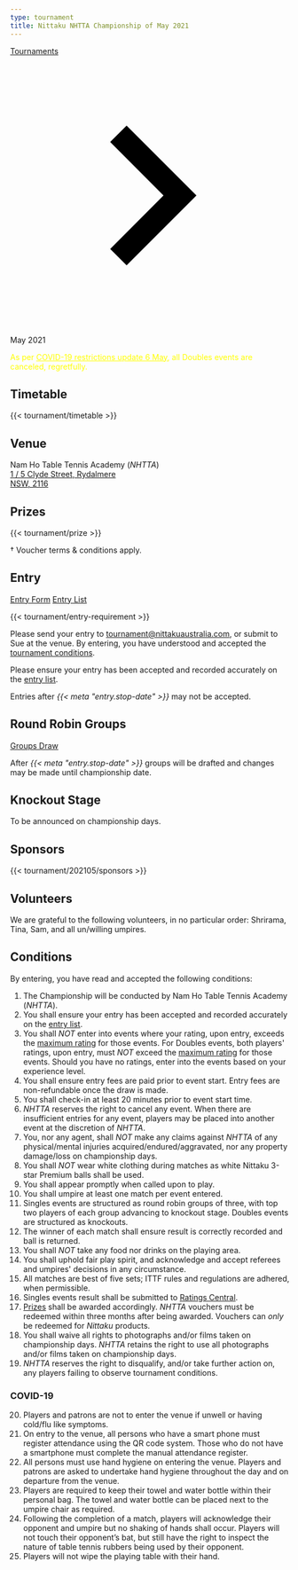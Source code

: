 ```yaml
---
type: tournament
title: Nittaku NHTTA Championship of May 2021
---
```


<a href="/" class="link dim">Tournaments</a> <span class="dib w1 h1 v-btm"><svg viewBox="0 0 24 24"><path d="M10 6L8.59 7.41 13.17 12l-4.58 4.59L10 18l6-6z"></path></svg></span> May 2021

<div style="color: yellow" class="mt4 pa4 bg-dark-red">
As per <a style="color: yellow" class="link underline-hover" href="https://www.nsw.gov.au/media-releases/covid-19-restrictions-update-6-may">COVID-19 restrictions update 6 May</a>, all Doubles events are canceled, regretfully.
</div>

## Timetable

{{< tournament/timetable >}}

## Venue

Nam Ho Table Tennis Academy (*NHTTA*)<br>
<a class="link dim" title="NHTTA on Google Map" href="https://goo.gl/maps/yvLSWixm1Qo">1 / 5 Clyde Street, Rydalmere<br>
NSW, 2116</a>

## Prizes

{{< tournament/prize >}}

† Voucher terms & conditions apply.

## Entry

<a class="f6 link dim br1 ph3 pv2 mb2 dib white bg-dark-blue" href="entries/new/">Entry Form</a>
<a class="f6 link dim br1 ph3 pv2 mb2 dib white bg-dark-blue" href="entries/">Entry List</a>

{{< tournament/entry-requirement >}}

Please send your entry to <a class="link dim" href="mailto:tournament@nittakuaustralia.com?Subject=May+2021">tournament@nittakuaustralia.com</a>, or submit to Sue at the venue. By entering, you have understood and accepted the <a class="link dim" href="#conditions">tournament conditions</a>.

Please ensure your entry has been accepted and recorded accurately on the <a class="link dim" href="entries/">entry list</a>.

Entries after *{{< meta "entry.stop-date" >}}* may not be accepted.


## Round Robin Groups

<a class="f6 link dim br1 ph3 pv2 mb2 dib white bg-dark-blue" href="groups/">Groups Draw</a>

After *{{< meta "entry.stop-date" >}}* groups will be drafted and changes may be made until championship date.

## Knockout Stage

To be announced on championship days.

## Sponsors

{{< tournament/202105/sponsors >}}

## Volunteers

We are grateful to the following volunteers, in no particular order: Shrirama, Tina, Sam, and all un/willing umpires.

## Conditions

By entering, you have read and accepted the following conditions:

1. The Championship will be conducted by Nam Ho Table Tennis Academy (*NHTTA*).
1. You shall ensure your entry has been accepted and recorded accurately on the <a class="link dim" href="entries/">entry list</a>.
1. You shall *NOT* enter into events where your rating, upon entry, exceeds the <a class="link dim" href="#entry-requirement">maximum rating</a> for those events. For Doubles events, both players' ratings, upon entry, must *NOT* exceed the <a class="link dim" href="#entry-requirement">maximum rating</a> for those events. Should you have no ratings, enter into the events based on your experience level.
1. You shall ensure entry fees are paid prior to event start. Entry fees are non-refundable once the draw is made.
1. You shall check-in at least 20 minutes prior to event start time.
1. *NHTTA* reserves the right to cancel any event. When there are insufficient entries for any event, players may be placed into another event at the discretion of *NHTTA*.
1. You, nor any agent, shall *NOT* make any claims against *NHTTA* of any physical/mental injuries acquired/endured/aggravated, nor any property damage/loss on championship days.
1. You shall *NOT* wear white clothing during matches as white Nittaku 3-star Premium balls shall be used.
1. You shall appear promptly when called upon to play.
1. You shall umpire at least one match per event entered.
1. Singles events are structured as round robin groups of three, with top two players of each group advancing to knockout stage. Doubles events are structured as knockouts.
1. The winner of each match shall ensure result is correctly recorded and ball is returned.
1. You shall *NOT* take any food nor drinks on the playing area.
1. You shall uphold fair play spirit, and acknowledge and accept referees and umpires' decisions in any circumstance.
1. All matches are best of five sets; ITTF rules and regulations are adhered, when permissible.
1. Singles events result shall be submitted to <a class="link dim" href="http://www.ratingscentral.com">Ratings Central</a>.
1. <a class="link dim" href="#prizes">Prizes</a> shall be awarded accordingly. *NHTTA* vouchers must be redeemed within three months after being awarded. Vouchers can *only* be redeemed for *Nittaku* products.
1. You shall waive all rights to photographs and/or films taken on championship days. *NHTTA* retains the right to use all photographs and/or films taken on championship days.
1. *NHTTA* reserves the right to disqualify, and/or take further action on, any players failing to observe tournament conditions.

### COVID-19

<ol start="20">
  <li>Players and patrons are not to enter the venue if unwell or having cold/flu like symptoms.</li>
  <li>On entry to the venue, all persons who have a smart phone must register attendance using the QR code system. Those who do not have a smartphone must complete the manual attendance register.</li>
  <li> All persons must use hand hygiene on entering the venue. Players and patrons are asked to undertake hand hygiene throughout the day and on departure from the venue.</li>
  <li>Players are required to keep their towel and water bottle within their personal bag. The towel and water bottle can be placed next to the umpire chair as required.</li>
  <li>Following the completion of a match, players will acknowledge their opponent and umpire but no shaking of hands shall occur. Players will not touch their opponent’s bat, but still have the right to inspect the nature of table tennis rubbers being used by their opponent.</li>
  <li>Players will not wipe the playing table with their hand.</li>
<ol>
